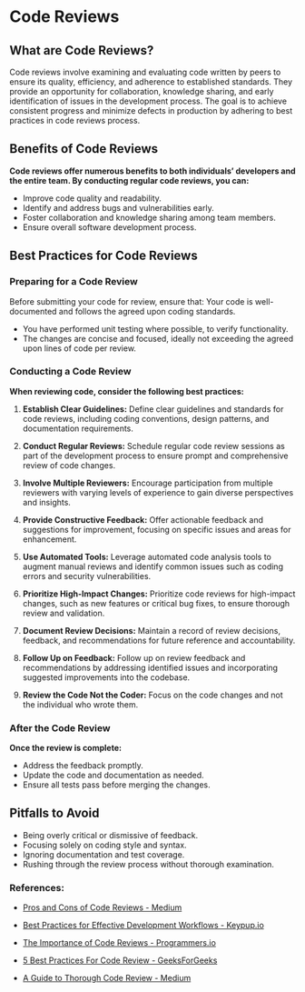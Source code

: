 # Code Reviews


## What are Code Reviews?

Code reviews involve examining and evaluating code written by peers to ensure its quality, efficiency, and adherence to established standards. They provide an opportunity for collaboration, knowledge sharing, and early identification of issues in the development process. The goal is to achieve consistent progress and minimize defects in production by adhering to best practices in code reviews process.

## Benefits of Code Reviews
**Code reviews offer numerous benefits to both individuals’ developers and the entire team. By conducting regular code reviews, you can:**
- Improve code quality and readability.
- Identify and address bugs and vulnerabilities early. 
- Foster collaboration and knowledge sharing among team members.
- Ensure overall software development process.

## Best Practices for Code Reviews

### Preparing for a Code Review
Before submitting your code for review, ensure that:
Your code is well-documented and follows the agreed upon coding standards.
- You have performed unit testing where possible, to verify functionality.
- The changes are concise and focused, ideally not exceeding the agreed upon lines of code per review.

### Conducting a Code Review

**When reviewing code, consider the following best practices:**

1. **Establish Clear Guidelines:** Define clear guidelines and standards for code reviews, including coding conventions, design patterns, and documentation requirements.

2. **Conduct Regular Reviews:** Schedule regular code review sessions as part of the development process to ensure prompt and comprehensive review of code changes.

3. **Involve Multiple Reviewers:** Encourage participation from multiple reviewers with varying levels of experience to gain diverse perspectives and insights.

4. **Provide Constructive Feedback:** Offer actionable feedback and suggestions for improvement, focusing on specific issues and areas for enhancement.

5. **Use Automated Tools:** Leverage automated code analysis tools to augment manual reviews and identify common issues such as coding errors and security vulnerabilities.

6. **Prioritize High-Impact Changes:** Prioritize code reviews for high-impact changes, such as new features or critical bug fixes, to ensure thorough review and validation.

7. **Document Review Decisions:** Maintain a record of review decisions, feedback, and recommendations for future reference and accountability.

8. **Follow Up on Feedback:** Follow up on review feedback and recommendations by addressing identified issues and incorporating suggested improvements into the codebase.

9. **Review the Code Not the Coder:** Focus on the code changes and not the individual who wrote them.

### After the Code Review
**Once the review is complete:**
- Address the feedback promptly.
- Update the code and documentation as needed.
- Ensure all tests pass before merging the changes.

## Pitfalls to Avoid

- Being overly critical or dismissive of feedback.
- Focusing solely on coding style and syntax.
- Ignoring documentation and test coverage.
- Rushing through the review process without thorough examination.

### References:

- [Pros and Cons of Code Reviews - Medium](https://medium.com/@priyanthinisivasubramaniyam/pros-and-cons-of-code-reviews-everything-to-know-about-code-review-as-a-beginner-part-03-dddb77467c9d)

- [Best Practices for Effective Development Workflows - Keypup.io](https://www.keypup.io/blog/mastering-code-review-process)

- [The Importance of Code Reviews - Programmers.io](https://programmers.io/blog/importance-of-code-reviews-in-software-development/)

- [5 Best Practices For Code Review - GeeksForGeeks](https://www.geeksforgeeks.org/5-best-practices-for-code-review/)

- [A Guide to Thorough Code Review - Medium](https://lynchdev.medium.com/a-guide-to-thorough-code-review-e9db5275ea40)
